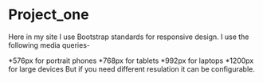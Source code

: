 # Project_one
Here in my site I use Bootstrap standards for responsive design. I use the following media queries-

*576px for portrait phones
*768px for tablets
*992px for laptops
*1200px for large devices
But if you need different resulation it can be configurable.
